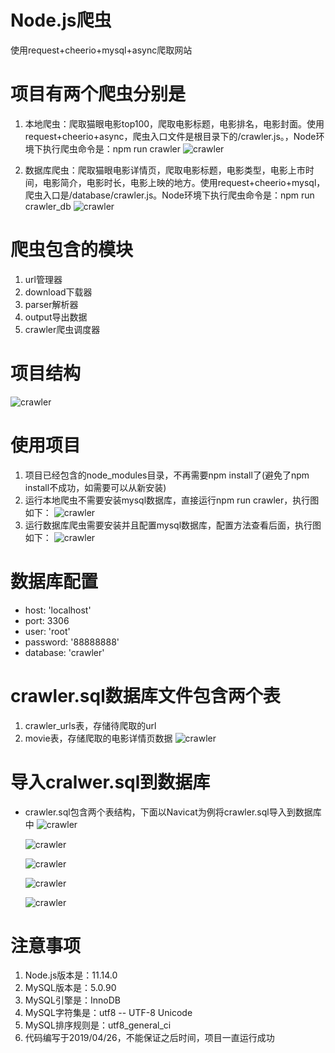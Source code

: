 # Node.js爬虫
使用request+cheerio+mysql+async爬取网站

# 项目有两个爬虫分别是
 1. 本地爬虫：爬取猫眼电影top100，爬取电影标题，电影排名，电影封面。使用request+cheerio+async，爬虫入口文件是根目录下的/crawler.js。，Node环境下执行爬虫命令是：npm run crawler
  ![crawler](https://raw.githubusercontent.com/shuizhubocai/node-crawler/v1.0/assets/11.png)
  
 2. 数据库爬虫：爬取猫眼电影详情页，爬取电影标题，电影类型，电影上市时间，电影简介，电影时长，电影上映的地方。使用request+cheerio+mysql，爬虫入口是/database/crawler.js。Node环境下执行爬虫命令是：npm run crawler_db
 ![crawler](https://raw.githubusercontent.com/shuizhubocai/node-crawler/v1.0/assets/12.png)

# 爬虫包含的模块
 1. url管理器
 2. download下载器
 3. parser解析器
 4. output导出数据
 5. crawler爬虫调度器

# 项目结构
  ![crawler](https://raw.githubusercontent.com/shuizhubocai/node-crawler/v1.0/assets/3.png)

# 使用项目
 1. 项目已经包含的node_modules目录，不再需要npm install了(避免了npm install不成功，如需要可以从新安装)
 2. 运行本地爬虫不需要安装mysql数据库，直接运行npm run crawler，执行图如下：
  ![crawler](https://raw.githubusercontent.com/shuizhubocai/node-crawler/v1.0/assets/10.png)
 3. 运行数据库爬虫需要安装并且配置mysql数据库，配置方法查看后面，执行图如下：
  ![crawler](https://raw.githubusercontent.com/shuizhubocai/node-crawler/v1.0/assets/13.png)

# 数据库配置
 * host: 'localhost'
 * port: 3306
 * user: 'root'
 * password: '88888888'
 * database: 'crawler'

# crawler.sql数据库文件包含两个表
 1. crawler_urls表，存储待爬取的url
 2. movie表，存储爬取的电影详情页数据
  ![crawler](https://raw.githubusercontent.com/shuizhubocai/node-crawler/v1.0/assets/2.png)

# 导入cralwer.sql到数据库
* crawler.sql包含两个表结构，下面以Navicat为例将crawler.sql导入到数据库中
  ![crawler](https://raw.githubusercontent.com/shuizhubocai/node-crawler/v1.0/assets/4.png)

  ![crawler](https://raw.githubusercontent.com/shuizhubocai/node-crawler/v1.0/assets/5.png)

  ![crawler](https://raw.githubusercontent.com/shuizhubocai/node-crawler/v1.0/assets/6.png)

  ![crawler](https://raw.githubusercontent.com/shuizhubocai/node-crawler/v1.0/assets/7.png)

  ![crawler](https://raw.githubusercontent.com/shuizhubocai/node-crawler/v1.0/assets/8.png)

# 注意事项
 1. Node.js版本是：11.14.0
 2. MySQL版本是：5.0.90
 3. MySQL引擎是：InnoDB
 4. MySQL字符集是：utf8 -- UTF-8 Unicode
 5. MySQL排序规则是：utf8_general_ci
 6. 代码编写于2019/04/26，不能保证之后时间，项目一直运行成功

